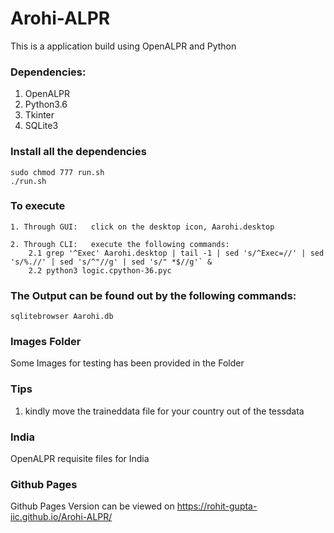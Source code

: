 # Arohi-ALPR
This is a application build using OpenALPR and Python

### Dependencies:
1. OpenALPR
2. Python3.6
3. Tkinter
4. SQLite3

### Install all the dependencies
```
sudo chmod 777 run.sh
./run.sh
```

### To execute
```
1. Through GUI:   click on the desktop icon, Aarohi.desktop
```
```
2. Through CLI:	  execute the following commands:
	2.1 grep '^Exec' Aarohi.desktop | tail -1 | sed 's/^Exec=//' | sed 's/%.//' | sed 's/^"//g' | sed 's/" *$//g'` &
	2.2 python3 logic.cpython-36.pyc
```

### The Output can be found out by the following commands:
```
sqlitebrowser Aarohi.db
```

### Images Folder
Some Images for testing has been provided in the Folder

### Tips
1. kindly move the traineddata file for your country out of the tessdata

### India 
OpenALPR requisite files for India

### Github Pages
Github Pages Version can be viewed on https://rohit-gupta-iic.github.io/Arohi-ALPR/
